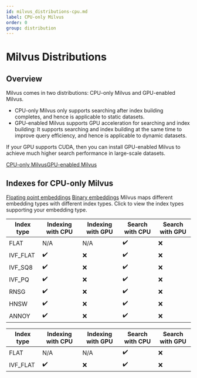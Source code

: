 ```yaml
---
id: milvus_distributions-cpu.md
label: CPU-only Milvus
order: 0
group: distribution
---
```


# Milvus Distributions



## Overview


Milvus comes in two distributions: CPU-only Milvus and GPU-enabled Milvus.

<ul>
<li>CPU-only Milvus only supports searching after index building completes, and hence is applicable to static datasets.</li> 
<li>GPU-enabled Milvus supports GPU acceleration for searching and index building: It supports searching and index building at the same time to improve query efficiency, and hence is applicable to dynamic datasets.</li>
</ul>

If your GPU supports CUDA, then you can install GPU-enabled Milvus to achieve much higher search performance in large-scale datasets.

<div class="tab-wrapper"><a href="milvus_distributions-cpu.md" class='active'>CPU-only Milvus</a><a href="milvus_distributions-gpu.md" >GPU-enabled Milvus</a></div> 

## Indexes for CPU-only Milvus

<div class="filter">
<a href="#floating">Floating point embeddings</a> <a href="#binary">Binary embeddings</a>
<div class="alert important">
Milvus maps different embedding types with different index types. Click to view the index types supporting your embedding type. 
</div>


</div>

<div class="filter-floating table-wrapper" markdown="block">

| Index type | Indexing with CPU | Indexing with GPU | Search with CPU          | Search with GPU |
| ---------- | ----------------- | ----------------- | ------------------------ | --------------- |
| FLAT       | N/A               | N/A               | ✔️                      | ❌              |
| IVF_FLAT   | ✔️                | ❌               | ✔️                      | ❌              |
| IVF_SQ8    | ✔️                | ❌               | ✔️                      | ❌              |
| IVF_PQ     | ✔️                | ❌               | ✔️                      | ❌              |
| RNSG       | ✔️                | ❌               | ✔️                      | ❌              |
| HNSW       | ✔️                | ❌               | ✔️                      | ❌              |
| ANNOY      | ✔️                | ❌               | ✔️                      | ❌              |

</div>

<div class="filter-binary table-wrapper" markdown="block">

| Index type | Indexing with CPU | Indexing with GPU | Search with CPU       | Search with GPU |
| ---------- | ----------------------- | ----------------- | --------------------- | --------------- |
| FLAT       | N/A                     |  N/A              | ✔️                    | ❌              |
| IVF_FLAT   | ✔️                      | ❌               | ✔️                    | ❌              |

</div>

